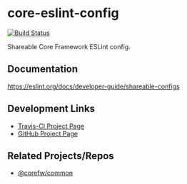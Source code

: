 core-eslint-config
===================

[![Build Status](https://travis-ci.org/corefw/core-eslint-config.svg?branch=master)][travis-link]

Shareable Core Framework ESLint config.


## Documentation

https://eslint.org/docs/developer-guide/shareable-configs


## Development Links

* [Travis-CI Project Page][travis-link]
* [GitHub Project Page][github-link]


## Related Projects/Repos

* [@corefw/common][core-common]


[travis-link]: https://travis-ci.org/corefw/core-eslint-config
[github-link]: https://github.com/corefw/core-eslint-config

[core-common]: https://github.com/corefw/core-common
